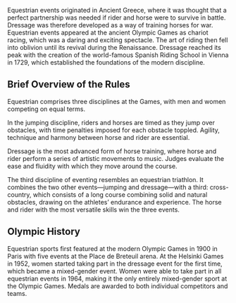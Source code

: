 Equestrian events originated in Ancient Greece, where it was thought that a perfect partnership was needed if rider and horse were to survive in battle. Dressage was therefore developed as a way of training horses for war. Equestrian events appeared at the ancient Olympic Games as chariot racing, which was a daring and exciting spectacle. The art of riding then fell into oblivion until its revival during the Renaissance. Dressage reached its peak with the creation of the world-famous Spanish Riding School in Vienna in 1729, which established the foundations of the modern discipline.

## Brief Overview of the Rules

Equestrian comprises three disciplines at the Games, with men and women competing on equal terms.

In the jumping discipline, riders and horses are timed as they jump over obstacles, with time penalties imposed for each obstacle toppled. Agility, technique and harmony between horse and rider are essential.

Dressage is the most advanced form of horse training, where horse and rider perform a series of artistic movements to music. Judges evaluate the ease and fluidity with which they move around the course.

The third discipline of eventing resembles an equestrian triathlon. It combines the two other events—jumping and dressage—with a third: cross-country, which consists of a long course combining solid and natural obstacles, drawing on the athletes’ endurance and experience. The horse and rider with the most versatile skills win the three events.

## Olympic History

Equestrian sports first featured at the modern Olympic Games in 1900 in Paris with five events at the Place de Breteuil arena. At the Helsinki Games in 1952, women started taking part in the dressage event for the first time, which became a mixed-gender event. Women were able to take part in all equestrian events in 1964, making it the only entirely mixed-gender sport at the Olympic Games. Medals are awarded to both individual competitors and teams.